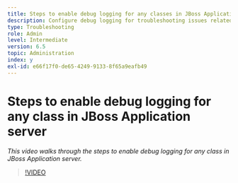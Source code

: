 ```yaml
---
title: Steps to enable debug logging for any classes in JBoss Application server
description: Configure debug logging for troubleshooting issues related to JBoss Application server
type: Troubleshooting
role: Admin
level: Intermediate
version: 6.5
topic: Administration
index: y
exl-id: e66f17f0-de65-4249-9133-8f65a9eafb49
---
```

# Steps to enable debug logging for any class in JBoss Application server

*This video walks through the steps to enable debug logging for any class in JBoss Application server.*

>[!VIDEO](https://video.tv.adobe.com/v/335522?quality=12&learn=on)
